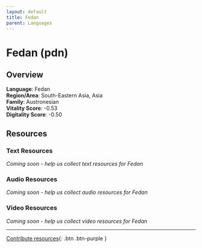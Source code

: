 ```yaml
---
layout: default
title: Fedan
parent: Languages
---
```


# Fedan (pdn)

## Overview

**Language**: Fedan  
**Region/Area**: South-Eastern Asia, Asia  
**Family**: Austronesian  
**Vitality Score**: -0.53  
**Digitality Score**: -0.50  

## Resources

### Text Resources
*Coming soon - help us collect text resources for Fedan*

### Audio Resources
*Coming soon - help us collect audio resources for Fedan*

### Video Resources
*Coming soon - help us collect video resources for Fedan*

---

[Contribute resources](https://fairtrain.github.io/){: .btn .btn-purple }

